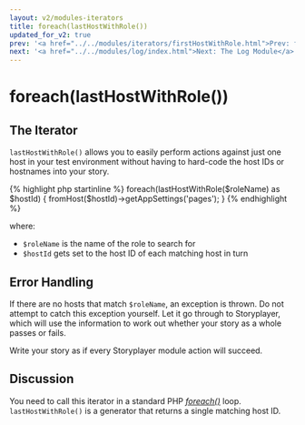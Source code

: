 ```yaml
---
layout: v2/modules-iterators
title: foreach(lastHostWithRole())
updated_for_v2: true
prev: '<a href="../../modules/iterators/firstHostWithRole.html">Prev: foreach(firstHostWithRole())</a>'
next: '<a href="../../modules/log/index.html">Next: The Log Module</a>'
---
```


# foreach(lastHostWithRole())

## The Iterator

`lastHostWithRole()` allows you to easily perform actions against just one host in your test environment without having to hard-code the host IDs or hostnames into your story.

{% highlight php startinline %}
foreach(lastHostWithRole($roleName) as $hostId) {
    fromHost($hostId)->getAppSettings('pages');
}
{% endhighlight %}

where:

* `$roleName` is the name of the role to search for
* `$hostId` gets set to the host ID of each matching host in turn

## Error Handling

If there are no hosts that match `$roleName`, an exception is thrown. Do not attempt to catch this exception yourself. Let it go through to Storyplayer, which will use the information to work out whether your story as a whole passes or fails.

Write your story as if every Storyplayer module action will succeed.

## Discussion

You need to call this iterator in a standard PHP _[foreach()](http://www.php.net/foreach)_ loop. `lastHostWithRole()` is a generator that returns a single matching host ID.